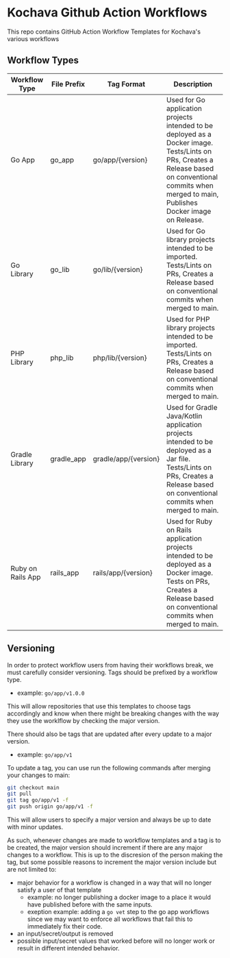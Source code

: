 # Kochava Github Action Workflows

This repo contains GitHub Action Workflow Templates for Kochava's various workflows

## Workflow Types

| Workflow Type | File Prefix | Tag Format        | Description                                                                                                                                                                                             |
|---------------|-------------|-------------------|---------------------------------------------------------------------------------------------------------------------------------------------------------------------------------------------------------|
| Go App        | go_app      | go/app/{version}  | Used for Go application projects intended to be deployed as a Docker image. Tests/Lints on PRs, Creates a Release based on conventional commits when merged to main, Publishes Docker image on Release. |
| Go Library    | go_lib      | go/lib/{version}  | Used for Go library projects intended to be imported. Tests/Lints on PRs, Creates a Release based on conventional commits when merged to main.                                                          |
| PHP Library   | php_lib     | php/lib/{version} | Used for PHP library projects intended to be imported. Tests/Lints on PRs, Creates a Release based on conventional commits when merged to main.                                                         |
| Gradle Library   | gradle_app     | gradle/app/{version} | Used for Gradle Java/Kotlin application projects intended to be deployed as a Jar file. Tests/Lints on PRs, Creates a Release based on conventional commits when merged to main.                                                         |
| Ruby on Rails App   | rails_app     | rails/app/{version} | Used for Ruby on Rails application projects intended to be deployed as a Docker image. Tests on PRs, Creates a Release based on conventional commits when merged to main.                                                         |

## Versioning

In order to protect workflow users from having their workflows break, we must carefully consider versioning. Tags should be prefixed by a workflow type. 

- example: `go/app/v1.0.0`

This will allow repositories that use this templates to choose tags accordingly and know when there might be breaking changes with the way they use the worklflow by checking the major version.

There should also be tags that are updated after every update to a major version.

- example: `go/app/v1`

To update a tag, you can use run the following commands after merging your changes to main:
```bash
git checkout main
git pull
git tag go/app/v1 -f
git push origin go/app/v1 -f
```

This will allow users to specify a major version and always be up to date with minor updates.

As such, whenever changes are made to workflow templates and a tag is to be created, the major version should increment if there are any major changes to a workflow. This is up to the discresion of the person making the tag, but some possible reasons to increment the major version include but are not limited to:
 - major behavior for a workflow is changed in a way that will no longer satisfy a user of that template
   * example: no longer publishing a docker image to a place it would have published before with the same inputs.
   * exeption example: adding a `go vet` step to the go app workflows since we may want to enforce all workflows that fail this to immediately fix their code.
 - an input/secret/output is removed
 - possible input/secret values that worked before will no longer work or result in different intended behavior.
